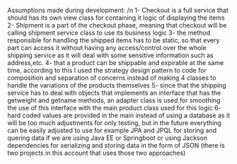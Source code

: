 Assumptions made during development: /n
1- Checkout is a full service that should has its own view class for containing it logic of displaying the items
2- Shipment is a part of the checkout phase, meaning that checkout will be calling shipment service class to use its business logic
3- the method responsible for handling the shipped items has to be static, so that every part can access it without having any access/control over the whole shipping service as it will deal with some sensitive information such as address,etc.
4- that a product can be shippable and expirable at the same time, according to this I used the strategy design pattern to code for composition and separation of concerns instead of making 4 classes to handle the variations of the products themselves
5- since that the shipping service has to deal with objects that implements an interface that has the getweight and getname methods, an adapter class is used for smoothing the use of this interface with the main product class used for this logic
6- hard coded values are provided in the main instead of using a database as it will be too much adjustments for only testing, but in the future everything can be easily adjusted to use for example JPA and JPQL for storing and quering data if we are using Java EE or Springboot or using Jackson dependencies for serializing and storing data in the form of JSON (there is two projects in this account that uses those two approaches)
